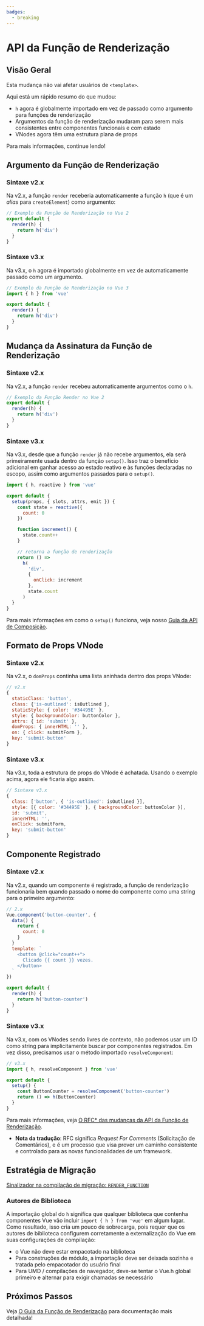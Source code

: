 ```yaml
---
badges:
  - breaking
---
```


# API da Função de Renderização <MigrationBadges :badges="$frontmatter.badges" />

## Visão Geral

Esta mudança não vai afetar usuários de `<template>`.

Aqui está um rápido resumo do que mudou:

- `h` agora é globalmente importado em vez de passado como argumento para funções de renderização
- Argumentos da função de renderização mudaram para serem mais consistentes entre componentes funcionais e com estado
- VNodes agora têm uma estrutura plana de props

Para mais informações, continue lendo!

## Argumento da Função de Renderização

### Sintaxe v2.x

Na v2.x, a função `render` receberia automaticamente a função `h` (que é um _alias_ para `createElement`) como argumento: 

```js
// Exemplo da Função de Renderização no Vue 2
export default {
  render(h) {
    return h('div')
  }
}
```

### Sintaxe v3.x

Na v3.x, o `h` agora é importado globalmente em vez de automaticamente passado como um argumento.

```js
// Exemplo da Função de Renderização no Vue 3
import { h } from 'vue'

export default {
  render() {
    return h('div')
  }
}
```

## Mudança da Assinatura da Função de Renderização

### Sintaxe v2.x

Na v2.x, a função `render` recebeu automaticamente argumentos como o `h`.

```js
// Exemplo da Função Render no Vue 2
export default {
  render(h) {
    return h('div')
  }
}
```

### Sintaxe v3.x

Na v3.x, desde que a função `render` já não recebe argumentos, ela será primeiramente usada dentro da função `setup()`. Isso traz o benefício adicional em ganhar acesso ao estado reativo e às funções declaradas no escopo, assim como argumentos passados para o `setup()`.

```js
import { h, reactive } from 'vue'

export default {
  setup(props, { slots, attrs, emit }) {
    const state = reactive({
      count: 0
    })

    function increment() {
      state.count++
    }

    // retorna a função de renderização
    return () =>
      h(
        'div',
        {
          onClick: increment
        },
        state.count
      )
  }
}
```

Para mais informações em como o `setup()` funciona, veja nosso [Guia da API de Composição](/guide/composition-api-introduction.html).

## Formato de Props VNode

### Sintaxe v2.x

Na v2.x, o `domProps` continha uma lista aninhada dentro dos props VNode:

```js
// v2.x
{
  staticClass: 'button',
  class: {'is-outlined': isOutlined },
  staticStyle: { color: '#34495E' },
  style: { backgroundColor: buttonColor },
  attrs: { id: 'submit' },
  domProps: { innerHTML: '' },
  on: { click: submitForm },
  key: 'submit-button'
}
```

### Sintaxe v3.x

Na v3.x, toda a estrutura de props do VNode é achatada. Usando o exemplo acima, agora ele ficaria algo assim.

```js
// Sintaxe v3.x
{
  class: ['button', { 'is-outlined': isOutlined }],
  style: [{ color: '#34495E' }, { backgroundColor: buttonColor }],
  id: 'submit',
  innerHTML: '',
  onClick: submitForm,
  key: 'submit-button'
}
```

## Componente Registrado

### Sintaxe v2.x

Na v2.x, quando um componente é registrado, a função de renderização funcionaria bem quando passado o nome do componente como uma string para o primeiro argumento:

```js
// 2.x
Vue.component('button-counter', {
  data() {
    return {
      count: 0
    }
  }
  template: `
    <button @click="count++">
      Clicado {{ count }} vezes.
    </button>
  `
})

export default {
  render(h) {
    return h('button-counter')
  }
}
```

### Sintaxe v3.x

Na v3.x, com os VNodes sendo livres de contexto, não podemos usar um ID como string para implicitamente buscar por componentes registrados. Em vez disso, precisamos usar o método importado `resolveComponent`:

```js
// v3.x
import { h, resolveComponent } from 'vue'

export default {
  setup() {
    const ButtonCounter = resolveComponent('button-counter')
    return () => h(ButtonCounter)
  }
}
```

Para mais informações, veja [O RFC* das mudanças da API da Função de Renderização](https://github.com/vuejs/rfcs/blob/master/active-rfcs/0008-render-function-api-change.md#context-free-vnodes).

* **Nota da tradução**: RFC significa _Request For Comments_ (Solicitação de Comentários), e é um processo que visa prover um caminho consistente e controlado para as novas funcionalidades de um framework.

## Estratégia de Migração

[Sinalizador na compilação de migração: `RENDER_FUNCTION`](migration-build.html#configuracao-de-compatibilidade)

### Autores de Biblioteca

A importação global do `h` significa que qualquer biblioteca que contenha componentes Vue vão incluir `import { h } from 'vue'` em algum lugar. Como resultado, isso cria um pouco de sobrecarga, pois requer que os autores de biblioteca configurem corretamente a externalização do Vue em suas configurações de compilação:

- o Vue não deve estar empacotado na biblioteca
- Para construções de módulo, a importação deve ser deixada sozinha e tratada pelo empacotador do usuário final
- Para UMD / compilações de navegador, deve-se tentar o Vue.h global primeiro e alternar para exigir chamadas se necessário

## Próximos Passos

Veja [O Guia da Função de Renderização](/guide/render-function) para documentação mais detalhada!
